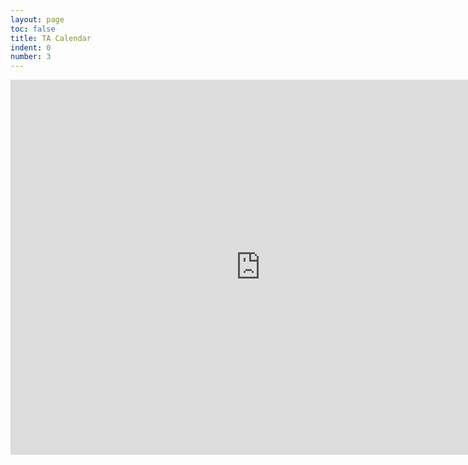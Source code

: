 ```yaml
---
layout: page
toc: false
title: TA Calendar
indent: 0
number: 3
---
```


<iframe src="https://calendar.google.com/calendar/embed?src=6ikmg5tc5a2418d901di0hcec8%40group.calendar.google.com&ctz=America%2FDenver" style="border: 0" width="800" height="600" frameborder="0" scrolling="no"></iframe>